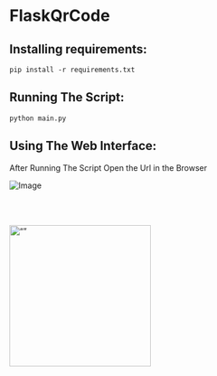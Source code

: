 # FlaskQrCode

## Installing requirements:
```
pip install -r requirements.txt
```


## Running The Script:

```
python main.py
```

## Using The Web Interface:

After Running The Script Open the Url in the Browser

![Image](https://i.ibb.co/zGdNBZv/x-Tf-KCvy-Tz-O-edited.png)

<br>
<br>


[<img src="https://storage.ko-fi.com/cdn/brandasset/kofi_button_blue.png?_gl=1*ay32ne*_ga*MTIwMDc5ODI4MS4xNjg0NjY3MjA5*_ga_M13FZ7VQ2C*MTY4NDY2NzIwOC4xLjEuMTY4NDY2NzUwMy41Ni4wLjA." alt= “” width="250px">](ko-fi.com/y3script)

